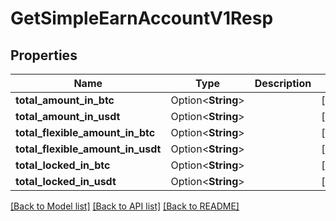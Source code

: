 # GetSimpleEarnAccountV1Resp

## Properties

Name | Type | Description | Notes
------------ | ------------- | ------------- | -------------
**total_amount_in_btc** | Option<**String**> |  | [optional]
**total_amount_in_usdt** | Option<**String**> |  | [optional]
**total_flexible_amount_in_btc** | Option<**String**> |  | [optional]
**total_flexible_amount_in_usdt** | Option<**String**> |  | [optional]
**total_locked_in_btc** | Option<**String**> |  | [optional]
**total_locked_in_usdt** | Option<**String**> |  | [optional]

[[Back to Model list]](../README.md#documentation-for-models) [[Back to API list]](../README.md#documentation-for-api-endpoints) [[Back to README]](../README.md)


